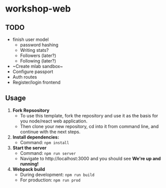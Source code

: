 # workshop-web

## TODO
* finish user model
  * password hashing
  * Writing stats?
  * Followers (later?)
  * Following (later?)
* ~Create mlab sandbox~
* Configure passport
* Auth routes
* Register/login frontend

## Usage

  1. **Fork Repsository**
      * To use this template, fork the repository and use it as the basis for you node/react web application.
      * Then clone your new repository, cd into it from command line, and continue with the next steps.
  2. **Install dependencies:**
      * Command: ```npm install```
  3. **Start the server**
      * Command: ```npm run server```
      * Navigate to http://localhost:3000 and you should see **We're up and running!**
  4. **Webpack build**
      * During development: ```npm run build```
      * For production: ```npm run prod```


